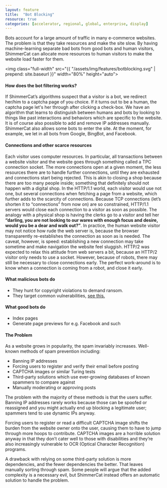 ```yaml
---
layout: feature
title:  "Bot Blocking"
resource: true
categories: [accelerator, regional, global, enterprise, display]
---
```

Bots account for a large amount of traffic in many e-commerce websites. The problem is that they take resources and make the site slow.
By having machine-learning separate bad bots from good bots and human visitors, ShimmerCat can allocate more resources to human visitors to make the website load faster for them.

<img class="full-width" src="{{ "/assets/img/features/botblocking.svg" | prepend: site.baseurl }}" width="80%" height="auto">

#### How does the bot filtering works?
If ShimmerCat’s algorithms suspect that a visitor is a bot, we redirect her/him to a captcha page of you choice. If it turns out to be a human, the captcha page let's her through after clicking a check-box. We have an algorithm that learns to distinguish between humans and bots by looking to things like past interactions and behaviors which are specific to the website. It is of course also possible to add and remove IP addresses manually.
ShimmerCat also allows some bots to enter the site. At the moment, for example, we let in all bots from Google, BingBot, and Facebook. 


#### Connections and other scarce resources
Each visitor uses computer resources. In particular, all transactions between a website visitor and the website goes through something called a TPC connection socket. The more connections open at a given moment, the less resources there are to handle further connections, until they are exhausted and connections start being rejected. This is akin to closing a shop because there are too many people inside; something that definitely should not happen with a digital shop.
In the HTTP/1.1 world, each visitor would use not one, but several connections when fetching a page from a website, which further adds to the scarcity of connections.
Because TCP connections (let’s shorten it to “connections” from now on) are so constrained, HTTP/1.1 servers would close each connection to a visitor as soon as possible. The analogy with a physical shop is having the clerks go to a visitor and tell her **“darling, you are not looking to our wares with enough focus and desire, would you be a dear and walk out?”**. In practice, the human website visitor may not notice how rude the web server is, because the browser transparently re-establishes the connection as soon as is needed. The caveat, however, is speed: establishing a new connection may take sometime and make navigation the website feel sluggish. 
HTTP/2 was expected to relax this attitude from web servers a bit, because an HTTP/2 visitor only needs to use a socket. However, because of robots, there may still be necessary to close connections early. 
The perfect work-around is to know when a connection is coming from a robot, and close it early. 

#### What malicious bots do
- They hunt for copyright violations to demand ransom. 
- They target common vulnerabilities, [see this.](https://www.reddit.com/r/webdev/comments/6qgxqv/what_are_your_experiences_with_bots_and_security/)

#### What good bots do
- Index pages
- Generate page previews for e.g. Facebook and such 

#### The Problem
As a website grows in popularity, the spam invariably increases. Well-known methods of spam prevention including:
- Banning IP addresses
- Forcing users to register and verify their email before posting
- CAPTCHA images or similar Turing tests
- Third-party solutions which use ever-growing databases of known spammers to compare against
- Manually moderating or approving posts

The problem with the majority of these methods is that the users suffer. Banning IP addresses rarely works because those can be spoofed or reassigned and you might actually end up blocking a legitimate user; spammers tend to use dynamic IPs anyway.

Forcing users to register or read a difficult CAPTCHA image shifts the burden from the website owner onto the user, causing them to have to jump through more hoops to contribute. CAPTCHA images are a horrible solution anyway in that they don’t cater well to those with disabilities and they’re also increasingly vulnerable to OCR (Optical Character Recognition) programs.

A drawback with relying on some third-party solution is more dependencies, and the fewer dependencies the better. That leaves manually sorting through spam. Some people will argue that the added complexity is a necessary evil, but ShimmerCat instead offers an automatic solution to handle the problem.






